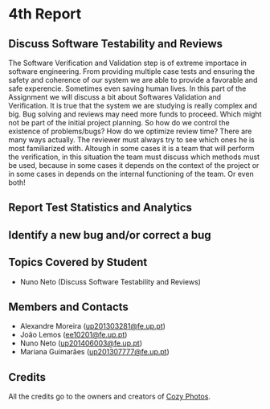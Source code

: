 # 4th Report

## Discuss Software Testability and Reviews
The Software Verification and Validation step is of extreme importace in software engineering. From providing multiple case tests and ensuring the safety and coherence of our system we are able to provide a favorable and safe experencie. Sometimes even saving human lives.
In this part of the Assignment we will discuss a bit about Softwares Validation and Verification.
It is true that the system we are studying is really complex and big. Bug solving and reviews may need more funds to proceed. Which might not be part of the initial project planning.
So how do we control the existence of problems/bugs? How do we optimize review time? 
There are many ways actually. The reviewer must always try to see which ones he is most familiarized with. Altough in some cases it is a team that will perform the verification, in this situation the team must discuss which methods must be used, because in some cases it depends on the context of the project or in some cases in depends on the internal functioning of the team. Or even both!


## Report Test Statistics and Analytics

## Identify a new bug and/or correct a bug

## Topics Covered by Student
- Nuno Neto (Discuss Software Testability and Reviews)
## Members and Contacts
- Alexandre Moreira (up201303281@fe.up.pt)
- João Lemos (ee10201@fe.up.pt)
- Nuno Neto (up201406003@fe.up.pt)
- Mariana Guimarães (up201307777@fe.up.pt)

## Credits
All the credits go to the owners and creators of [Cozy Photos](https://github.com/cozy/cozy-photos).
